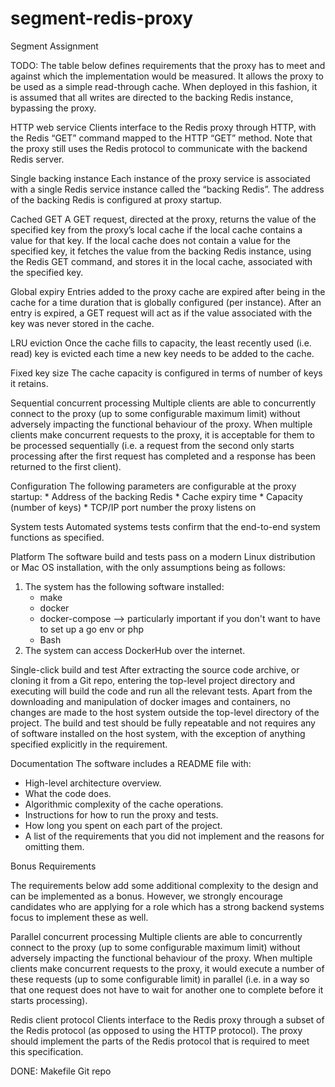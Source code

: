 # segment-redis-proxy

Segment Assignment

TODO: 
The table below defines requirements that the proxy has to meet and against which the implementation would be measured. It allows the proxy to be used as a simple read-through cache. When deployed in this fashion, it is assumed that all writes are directed to the backing Redis instance, bypassing the proxy. 

HTTP web service
Clients interface to the Redis proxy through HTTP, with the Redis “GET” command mapped to the HTTP “GET” method. Note that the proxy still uses the Redis protocol to communicate with the backend Redis server.

Single backing instance
Each instance of the proxy service is associated with a single Redis service instance called the “backing Redis”. The address of the backing Redis is configured at proxy startup.

Cached GET
A GET request, directed at the proxy, returns the value of the specified key from the proxy’s local cache if the local cache contains a value for that key. If the local cache does not contain a value for the specified key, it fetches the value from the backing Redis instance, using the Redis GET command, and stores it in the local cache, associated with the specified key.

Global expiry
Entries added to the proxy cache are expired after being in the cache for a time duration that is globally configured (per instance). After an entry is expired, a GET request will act as if the value associated with the key was never stored in the cache.

LRU eviction
Once the cache fills to capacity, the least recently used (i.e. read) key is evicted each time a new key needs to be added to the cache.

Fixed key size
The cache capacity is configured in terms of number of keys it retains.

Sequential concurrent processing
Multiple clients are able to concurrently connect to the proxy (up to some configurable maximum limit) without adversely impacting the functional behaviour of the proxy. When multiple clients make concurrent requests to the proxy, it is acceptable for them to be processed sequentially (i.e. a request from the second only starts processing after the first request has completed and a response has been returned to the first client).

Configuration
The following parameters are configurable at the proxy startup:
    * Address of the backing Redis
    * Cache expiry time
    * Capacity (number of keys)
    * TCP/IP port number the proxy listens on
    
System tests
    Automated systems tests confirm that the end-to-end system functions as specified.

Platform
The software build and tests pass on a modern Linux distribution or Mac OS installation, with the only assumptions being as follows:
1. The system has the following software installed:
    * make
    * docker
    * docker-compose
    --> particularly important if you don't want to have to set up a go env or php
    * Bash
2. The system can access DockerHub over the internet.
        
Single-click build and test
After extracting the source code archive, or cloning it from a Git repo, entering the top-level project directory and executing
will build the code and run all the relevant tests. Apart from the downloading and manipulation of docker images and containers, no changes are made to the host system outside the top-level directory of the project. The build and test should be fully repeatable and not requires any of software installed on the host system, with the exception of anything specified explicitly in the requirement.
 
Documentation
The software includes a README file with: 
* High-level architecture overview.
* What the code does.
* Algorithmic complexity of the cache operations. 
* Instructions for how to run the proxy and tests. 
* How long you spent on each part of the project.
* A list of the requirements that you did not implement and the reasons for omitting them.


Bonus Requirements

The requirements below add some additional complexity to the design and can be implemented as a bonus. However, we strongly encourage candidates who are applying for a role which has a strong backend systems focus to implement these as well.

Parallel concurrent processing
Multiple clients are able to concurrently connect to the proxy (up to some configurable maximum limit) without adversely
impacting the functional behaviour of the proxy. When multiple clients make concurrent requests to the proxy, it would execute a number of these requests (up to some configurable limit) in parallel (i.e. in a way so that one request does not have to wait for another one to complete before it starts processing).

Redis client protocol
Clients interface to the Redis proxy through a subset of the Redis protocol (as opposed to using the HTTP protocol). The proxy should implement the parts of the Redis protocol that is required to meet this specification.
 
 DONE:
 Makefile
 Git repo